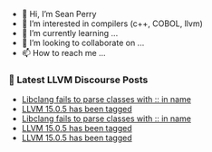 - 👋 Hi, I’m Sean Perry
- 👀 I’m interested in compilers (c++, COBOL, llvm)
- 🌱 I’m currently learning ...
- 💞️ I’m looking to collaborate on ...
- 📫 How to reach me ...

<!---
s66perry/s66perry is a ✨ special ✨ repository because its `README.md` (this file) appears on your GitHub profile.
You can click the Preview link to take a look at your changes.
--->
### 📕 Latest LLVM Discourse Posts

<!-- DISCOURSE-LLVM:START -->
- [Libclang fails to parse classes with :: in name](https://discourse.llvm.org/t/libclang-fails-to-parse-classes-with-in-name/66704#post_3)
- [LLVM 15.0.5 has been tagged](https://discourse.llvm.org/t/llvm-15-0-5-has-been-tagged/66615#post_8)
- [Libclang fails to parse classes with :: in name](https://discourse.llvm.org/t/libclang-fails-to-parse-classes-with-in-name/66704#post_2)
- [LLVM 15.0.5 has been tagged](https://discourse.llvm.org/t/llvm-15-0-5-has-been-tagged/66615#post_7)
- [LLVM 15.0.5 has been tagged](https://discourse.llvm.org/t/llvm-15-0-5-has-been-tagged/66615#post_6)
<!-- DISCOURSE-LLVM:END -->

